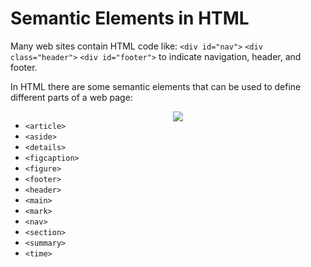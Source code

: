 # Semantic Elements in HTML

Many web sites contain HTML code like: `<div id="nav">` `<div class="header">` `<div id="footer">` to indicate navigation, header, and footer.

In HTML there are some semantic elements that can be used to define different parts of a web page:  

<div style="display: flex;">
<div style="margin-right: 150px">

- `<article>`
- `<aside>`
- `<details>`
- `<figcaption>`
- `<figure>`
- `<footer>`
- `<header>`
- `<main>`
- `<mark>`
- `<nav>`
- `<section>`
- `<summary>`
- `<time>`

</div>

<div>
<img src="https://www.w3schools.com/html/img_sem_elements.gif">
</div>

</div>






